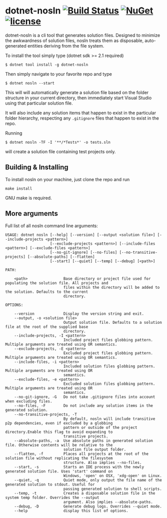 # dotnet-nosln [![Build Status](https://travis-ci.org/eiriktsarpalis/nosln.svg?branch=master)](https://travis-ci.org/eiriktsarpalis/nosln) [![NuGet](https://img.shields.io/nuget/vpre/dotnet-nosln.svg)](https://www.nuget.org/packages/dotnet-nosln/) [![license](https://img.shields.io/github/license/eiriktsarpalis/nosln.svg)](License.md)

dotnet-nosln is a cli tool that generates solution files. 
Designed to minimize the awkwardness of solution files, 
nosln treats them as disposable, auto-generated entities deriving from the file system.

To install the tool simply type (dotnet sdk >= 2.1 required)
```
$ dotnet tool install -g dotnet-nosln
```

Then simply navigate to your favorite repo and type
```
$ dotnet nosln --start
```
This will will automatically generate a solution file based on the folder structure in your current directory,
then immediately start Visual Studio using that particular solution file.

It will also include any solution items that happen to exist in the particular folder hierarchy, respecting any `.gitignore` files that happen to exist in the repo.

Running
```
$ dotnet nosln -TF -I '**/*Tests*' -o tests.sln
```
will create a solution file containing test projects only.

## Building & Installing

To install nosln on your machine, just clone the repo and run
```
make install
```
GNU make is required.

## More arguments

Full list of all nosln command line arguments:
```
USAGE: dotnet nosln [--help] [--version] [--output <solution file>] [--include-projects <pattern>]
                    [--exclude-projects <pattern>] [--include-files <pattern>] [--exclude-files <pattern>]
                    [--no-git-ignore] [--no-files] [--no-transitive-projects] [--absolute-paths] [--flatten]
                    [--start] [--quiet] [--temp] [--debug] [<path>]

PATH:

    <path>                Base directory or project file used for populating the solution file. All projects and
                          files within the directory will be added to the solution. Defaults to the current
                          directory.

OPTIONS:

    --version             Display the version string and exit.
    --output, -o <solution file>
                          Output solution file. Defaults to a solution file at the root of the supplied base
                          directory.
    --include-projects, -I <pattern>
                          Included project files globbing pattern. Multiple arguments are treated using OR semantics.
    --exclude-projects, -E <pattern>
                          Excluded project files globbing pattern. Multiple arguments are treated using OR semantics.
    --include-files, -i <pattern>
                          Included solution files globbing pattern. Multiple arguments are treated using OR
                          semantics.
    --exclude-files, -e <pattern>
                          Excluded solution files globbing pattern. Multiple arguments are treated using OR
                          semantics.
    --no-git-ignore, -G   Do not take .gitignore files into account when excluding files.
    --no-files, -F        Do not include any solution items in the generated solution.
    --no-transitive-projects, -T
                          By default, nosln will include transitive p2p dependencies, even if excluded by a globbing
                          pattern or outside of the project directory.Enable this flag to avoid expanding to
                          transitive projects.
    --absolute-paths, -a  Use absolute paths in generated solution file. Otherwise contents will be relative to the
                          solution file output folder.
    --flatten, -f         Places all projects at the root of the solution file without replicating the filesystem
                          structure. Also implies --no-files.
    --start, -s           Starts an IDE process with the newly generated solution file. Uses 'start' command on
                          Windows, 'open' on OSX, 'xdg-open' on Linux.
    --quiet, -q           Quiet mode, only output the file name of the generated solution to stdout. Useful for
                          passing generated solution to shell scripts.
    --temp, -t            Creates a disposable solution file in the system temp folder. Overrides the --output
                          argument. Also implies --absolute-paths.
    --debug, -D           Generate debug logs. Overrides --quiet mode.
    --help                display this list of options.
```
